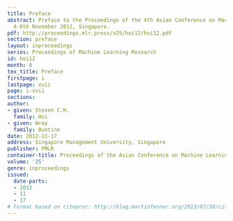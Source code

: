```yaml
---
title: Preface
abstract: Preface to the Proceedings of the 4th Asian Conference on Machine Learning,
  4-6th November 2012, Singapore.
pdf: http://proceedings.mlr.press/v25/hoi12/hoi12.pdf
section: preface
layout: inproceedings
series: Proceedings of Machine Learning Research
id: hoi12
month: 0
tex_title: Preface
firstpage: i
lastpage: xvii
page: i-xvii
sections: 
author:
- given: Steven C.H.
  family: Hoi
- given: Wray
  family: Buntine
date: 2012-11-17
address: Singapore Management University, Singapore
publisher: PMLR
container-title: Proceedings of the Asian Conference on Machine Learning
volume: '25'
genre: inproceedings
issued:
  date-parts:
  - 2012
  - 11
  - 17
# Format based on citeproc: http://blog.martinfenner.org/2013/07/30/citeproc-yaml-for-bibliographies/
---
```

